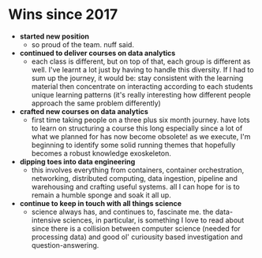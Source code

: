 # Wins since 2017

- **started new position**
  - so proud of the team. nuff said. 
- **continued to deliver courses on data analytics** 
  - each class is different, but on top of that, each group is different as well. I've learnt a lot just by having to handle this diversity. If I had to sum up the journey, it would be: stay consistent with the learning material then concentrate on interacting according to each students unique learning patterns (it's really interesting how different people approach the same problem differently) 
- **crafted new courses on data analytics**
  - first time taking people on a three plus six month journey. have lots to learn on structuring a course this long especially since a lot of what we planned for has now become obsolete! as we execute, I'm beginning to identify some solid running themes that hopefully becomes a robust knowledge exoskeleton.   
- **dipping toes into data engineering**
  - this involves everything from containers, container orchestration, networking, distributed computing, data ingestion, pipeline and warehousing and crafting useful systems. all I can hope for is to remain a humble sponge and soak it all up. 
- **continue to keep in touch with all things science**
  - science always has, and continues to, fascinate me. the data-intensive sciences, in particular, is something I love to read about since there is a collision between computer science (needed for processing data) and good ol' curiousity based investigation and question-answering. 
